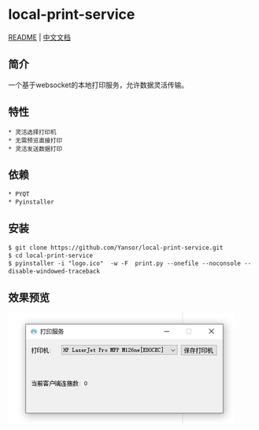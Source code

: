 # local-print-service
[README](/README.md "README") | [中文文档](/README_zh.md "中文文档")

## 简介
一个基于websocket的本地打印服务，允许数据灵活传输。

## 特性
    * 灵活选择打印机
    * 无需预览直接打印
    * 灵活发送数据打印

## 依赖
    * PYQT
    * Pyinstaller
    
## 安装
```shell
$ git clone https://github.com/Yansor/local-print-service.git
$ cd local-print-service
$ pyinstaller -i "logo.ico"  -w -F  print.py --onefile --noconsole --disable-windowed-traceback
```

## 效果预览

![效果预览](/screenshot.png)

